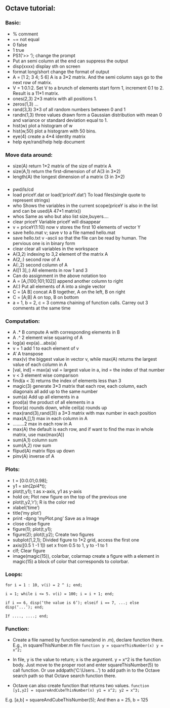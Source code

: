 ## Octave tutorial:
### Basic:
* % comment
* ~= not equal
* 0 false
* 1 true
* PS1(‘>> ‘); change the prompt
* Put an semi column at the end can suppress the output
* disp(xxxx) display sth on screen
* format long/short  change the format of output
* A = [1 2; 3 4; 5 6]   A is a 3*2 matrix. And the semi column says go to the next row of matrix.
* V = 1:0.1:2. Set V to a brunch of elements start form 1, increment 0.1 to 2. Result is a 11*1 matrix.
* ones(2,3) 2*3 matrix with all positions 1.
* zeros(1,3) ...
* rand(3,3) 3*3 of all random numbers between 0 and 1
* randn(1,3) three values drawn form a Gaussian distribution with mean 0 and variance or standard deviation equal to 1.
* hist(w) plot a histogram of w
* hist(w,50) plot a histogram with 50 bins.
* eye(4) create a 4*4 identity matrix
* help eye/rand/help help document

### Move data around:
* size(A) return 1*2 matrix of the size of matrix A
* size(A,1) return the first-dimension of of A(3 in 3*2)
* length(A) the longest dimension of a matrix (3 in 3*2)

### 
* pwd/ls/cd
* load priceY.dat or load(‘priceY.dat’)   To load files(single quote to represent strings)
* who    Shows the variables in the current scope(priceY is also in the list and can be used(A 47*1 matrix))
* whos  Same as who but also list size,buyers....
* clear priceY   Variable priceY will disappear
* v = priceY(1:10)  now v stores the first 10 elements of vector Y
* save hello.mat v;  save v to a file named hello.mat
* save hello.txt v -ascii  so that the file can be read by human. The pervious one is in binary form
* clear  clear all variables in the workspace
* A(3,2) indexing to 3,2 element of the matrix A
* A(2,:)  second row of A
* A(:,2)  second column of A
* A([1 3],:)  All elements in row 1 and 3
* Can do assignment in the above notation too
* A = [A,[100;101;102]]  append another column to right 
* A(:)     Put all elements of A into a single vector
* C = [A B]  concat A B together, A on the left, B on right 
* C = [A;B]  A on top, B on bottom
* a = 1, b = 2, c = 3  comma chaining of function calls. Carrey out 3 comments at the same time

### Computation:
* A .* B  compute A with corresponding elements in B
* A .^ 2  element wise squaring of A
* log(a)  exp(a)...abs(a)
* v + 1  add 1 to each element of v
* A’  A transpose
* max(v) the biggest value in vector v, while max(A) returns the largest value of each column in A
* [val, ind] = max(a)  val = largest value in a, ind = the index of that number
* v < 3       element wise comparison 
* find(a < 3)  returns the index of elements less than 3
* magic(3)  generate 3*3 matrix that each row, each column, each diagonals all add up to the same number
* sum(a)    Add up all elements in a
* prod(a)  the product of all elements in a
* floor(a) rounds down, while ceil(a) rounds up
* max(rand(3),rand(3))  a 3*3 matrix with max number in each position
* max(A,[],1) max in each column in A
* .........2  max in each row in A
* max(A)  the default is each row, and if want to find the max in whole matrix, use max(max(A))
* sum(A,1)  column sum
* sum(A,2)  row sum
* flipud(A)  matrix flips up down
* pinv(A)  inverse of A

### Plots:
* t = [0:0.01;0.98];
* y1 = sin(2*pi*4*t);
* plot(t,y1);     t as x-axis, y1 as y-axis
* hold on;        Plot new figure on the top of the previous one
* plot(t,y2,’r’);   R is the color red
* xlabel(‘time’)
* title(‘my plot’)
* print -dpng ‘myPlot.png’    Save as a Image
* close  close figure
* figure(1); plot(t,y1);
* figure(2); plot(t,y2);     Create two figures
* subplot(1,2,1);   Divided figure to 1*2 grid, access the first one 
* axis([0.5 1 -1 1])  set x from 0.5 to 1, y to -1 to 1
* clf;    Clear figure
* image(magic(15)), colarbar, colarmap  create a figure with a element in magic(15) a block of color that corresponds to colorbar.

### Loops:
`for i = 1 : 10,
 	v(i) = 2 ^ i;
  end;`

`i = 1;
while i <= 5.
	v(i) = 100;
	i = i + 1;
end;`

`if i == 6,
	disp(‘the value is 6’);
elseif i == 7,
	...;
else
	disp(‘...’);
end;`

`If ....,
	....;
end;`

### Function:
* Create a file named by function name(end in .m), declare function there.
E.g., in squareThisNumber.m file
`function y = squareThisNumber(x)
y = x^2;`

* In file, y is the value to return; x is the argument. y = x^2 is the function body. Just move to the proper root and enter squareThisNumber(5) to call function. Or use  addpath(‘C:\Users\...’) to add path in to the Octave search path so that Octave search function there.

* Octave can also create function that returns two values.
`function [y1,y2] = squareAndCubeThisNumber(x)
y1 = x^2;
y2 = x^3;`

E.g. 
[a,b] = squareAndCubeThisNumber(5);
And then a = 25, b = 125


